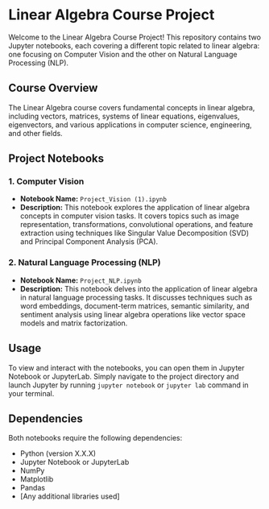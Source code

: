 # Linear Algebra Course Project

Welcome to the Linear Algebra Course Project! This repository contains two Jupyter notebooks, each covering a different topic related to linear algebra: one focusing on Computer Vision and the other on Natural Language Processing (NLP).

## Course Overview

The Linear Algebra course covers fundamental concepts in linear algebra, including vectors, matrices, systems of linear equations, eigenvalues, eigenvectors, and various applications in computer science, engineering, and other fields.

## Project Notebooks

### 1. Computer Vision
- **Notebook Name:** `Project_Vision (1).ipynb`
- **Description:** This notebook explores the application of linear algebra concepts in computer vision tasks. It covers topics such as image representation, transformations, convolutional operations, and feature extraction using techniques like Singular Value Decomposition (SVD) and Principal Component Analysis (PCA).

### 2. Natural Language Processing (NLP)
- **Notebook Name:** `Project_NLP.ipynb`
- **Description:** This notebook delves into the application of linear algebra in natural language processing tasks. It discusses techniques such as word embeddings, document-term matrices, semantic similarity, and sentiment analysis using linear algebra operations like vector space models and matrix factorization.

## Usage

To view and interact with the notebooks, you can open them in Jupyter Notebook or JupyterLab. Simply navigate to the project directory and launch Jupyter by running `jupyter notebook` or `jupyter lab` command in your terminal.

## Dependencies

Both notebooks require the following dependencies:
- Python (version X.X.X)
- Jupyter Notebook or JupyterLab
- NumPy
- Matplotlib
- Pandas
- [Any additional libraries used]

